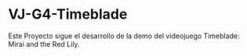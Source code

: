 # VJ-G4-Timeblade

Este Proyecto sigue el desarrollo de la demo del videojuego Timeblade: Mirai and the Red Lily.
